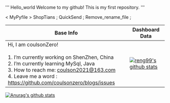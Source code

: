 '''
Hello_world
Welcome to my github! This is my first repository.
'''

< MyPyfile >
ShopTians ;
QuickSend ;
Remove_rename_file ;

|Base Info|Dashboard Data|
|----------------------------------------------------------------------|----------------------------------------------------------------------|
| Hi, I am coulsonZero!  <br/><br/>1.   I’m currently working on ShenZhen, China<br/>2.   I’m currently learning MySql, Java<br/>3.   How to reach me: coulson2021@163.com<br/>4.   Leave me a word : https://github.com/coulsonzero/blogs/issues | [![reng99's github stats](https://github-readme-stats.vercel.app/api?username=coulsonzero&show_icons=true&theme=dracula)](https://github.com/anuraghazra/github-readme-stats) |

[![Anurag's github stats](https://github-readme-stats.vercel.app/api?username=coulsonzero)](https://github.com/anuraghazra/github-readme-stats)
